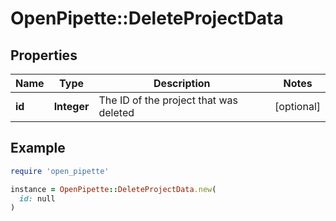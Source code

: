 # OpenPipette::DeleteProjectData

## Properties

| Name | Type | Description | Notes |
| ---- | ---- | ----------- | ----- |
| **id** | **Integer** | The ID of the project that was deleted | [optional] |

## Example

```ruby
require 'open_pipette'

instance = OpenPipette::DeleteProjectData.new(
  id: null
)
```

